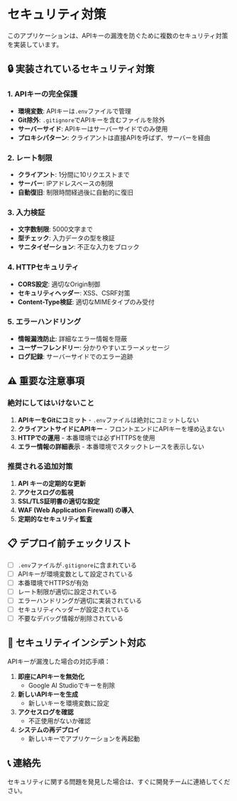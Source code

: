 # セキュリティ対策

このアプリケーションは、APIキーの漏洩を防ぐために複数のセキュリティ対策を実装しています。

## 🔒 実装されているセキュリティ対策

### 1. APIキーの完全保護
- **環境変数**: APIキーは`.env`ファイルで管理
- **Git除外**: `.gitignore`でAPIキーを含むファイルを除外
- **サーバーサイド**: APIキーはサーバーサイドでのみ使用
- **プロキシパターン**: クライアントは直接APIを呼ばず、サーバーを経由

### 2. レート制限
- **クライアント**: 1分間に10リクエストまで
- **サーバー**: IPアドレスベースの制限
- **自動復旧**: 制限時間経過後に自動的に復旧

### 3. 入力検証
- **文字数制限**: 5000文字まで
- **型チェック**: 入力データの型を検証
- **サニタイゼーション**: 不正な入力をブロック

### 4. HTTPセキュリティ
- **CORS設定**: 適切なOrigin制御
- **セキュリティヘッダー**: XSS、CSRF対策
- **Content-Type検証**: 適切なMIMEタイプのみ受付

### 5. エラーハンドリング
- **情報漏洩防止**: 詳細なエラー情報を隠蔽
- **ユーザーフレンドリー**: 分かりやすいエラーメッセージ
- **ログ記録**: サーバーサイドでのエラー追跡

## ⚠️ 重要な注意事項

### 絶対にしてはいけないこと
1. **APIキーをGitにコミット** - `.env`ファイルは絶対にコミットしない
2. **クライアントサイドにAPIキー** - フロントエンドにAPIキーを埋め込まない
3. **HTTPでの運用** - 本番環境では必ずHTTPSを使用
4. **エラー情報の詳細表示** - 本番環境でスタックトレースを表示しない

### 推奨される追加対策
1. **API キーの定期的な更新**
2. **アクセスログの監視**
3. **SSL/TLS証明書の適切な設定**
4. **WAF (Web Application Firewall) の導入**
5. **定期的なセキュリティ監査**

## 📋 デプロイ前チェックリスト

- [ ] `.env`ファイルが`.gitignore`に含まれている
- [ ] APIキーが環境変数として設定されている
- [ ] 本番環境でHTTPSが有効
- [ ] レート制限が適切に設定されている
- [ ] エラーハンドリングが適切に実装されている
- [ ] セキュリティヘッダーが設定されている
- [ ] 不要なデバッグ情報が削除されている

## 🚨 セキュリティインシデント対応

APIキーが漏洩した場合の対応手順：

1. **即座にAPIキーを無効化**
   - Google AI Studioでキーを削除
2. **新しいAPIキーを生成**
   - 新しいキーを環境変数に設定
3. **アクセスログを確認**
   - 不正使用がないか確認
4. **システムの再デプロイ**
   - 新しいキーでアプリケーションを再起動

## 📞 連絡先

セキュリティに関する問題を発見した場合は、すぐに開発チームに連絡してください。